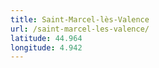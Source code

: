 ```yaml
---
title: Saint-Marcel-lès-Valence
url: /saint-marcel-les-valence/
latitude: 44.964
longitude: 4.942
---
```

